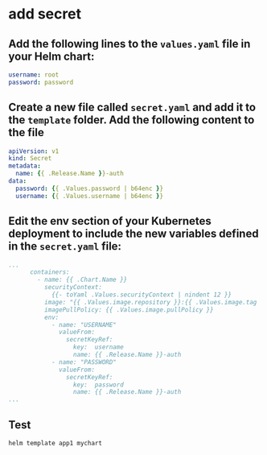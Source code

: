 # add secret

## Add the following lines to the `values.yaml` file in your Helm chart:

```yml
username: root
password: password
```

## Create a new file called `secret.yaml` and add it to the `template` folder. Add the following content to the file

```yml
apiVersion: v1
kind: Secret
metadata:
  name: {{ .Release.Name }}-auth
data:
  password: {{ .Values.password | b64enc }}
  username: {{ .Values.username | b64enc }}
```

## Edit the env section of your Kubernetes deployment to include the new variables defined in the `secret.yaml` file:


```yml
...
      containers:
        - name: {{ .Chart.Name }}
          securityContext:
            {{- toYaml .Values.securityContext | nindent 12 }}
          image: "{{ .Values.image.repository }}:{{ .Values.image.tag | default .Chart.AppVersion }}"
          imagePullPolicy: {{ .Values.image.pullPolicy }}
          env:          
            - name: "USERNAME"
              valueFrom:
                secretKeyRef:
                  key:  username
                  name: {{ .Release.Name }}-auth
            - name: "PASSWORD"
              valueFrom:
                secretKeyRef:
                  key:  password
                  name: {{ .Release.Name }}-auth
...
```

## Test

```
helm template app1 mychart
```
